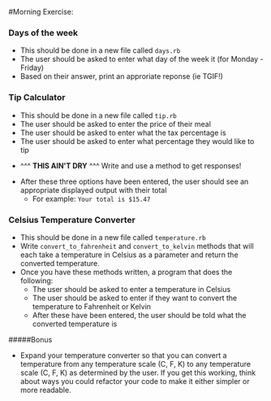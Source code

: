#Morning Exercise:

### Days of the week
- This should be done in a new file called `days.rb`
- The user should be asked to enter what day of the week it (for Monday - Friday)
- Based on their answer, print an approriate reponse (ie TGIF!)

### Tip Calculator
- This should be done in a new file called `tip.rb`
- The user should be asked to enter the price of their meal
- The user should be asked to enter what the tax percentage is
- The user should be asked to enter what percentage they would like to tip
* ^^^ **THIS AIN'T DRY** ^^^ Write and use a method to get responses!
- After these three options have been entered, the user should see an appropriate displayed output with their total
  - For example:
  `Your total is $15.47`

### Celsius Temperature Converter
- This should be done in a new file called `temperature.rb`
- Write `convert_to_fahrenheit` and `convert_to_kelvin` methods that will each take a temperature in Celsius as a parameter and return the converted temperature.
- Once you have these methods written, a program that does the following:
  - The user should be asked to enter a temperature in Celsius
  - The user should be asked to enter if they want to convert the temperature to Fahrenheit or Kelvin
  - After these have been entered, the user should be told what the converted temperature is

#####Bonus
- Expand your temperature converter so that you can convert a temperature from any temperature scale (C, F, K) to any temperature scale (C, F, K) as determined by the user. If you get this working, think about ways you could refactor your code to make it either simpler or more readable.
